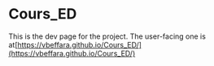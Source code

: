 # Cours_ED

This is the dev page for the project. The user-facing one is at[https://vbeffara.github.io/Cours_ED/](https://vbeffara.github.io/Cours_ED/)